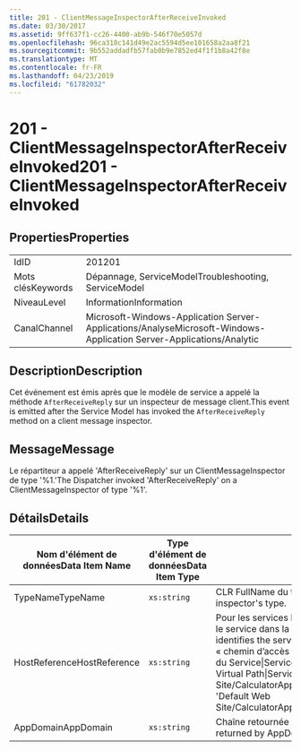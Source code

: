 ```yaml
---
title: 201 - ClientMessageInspectorAfterReceiveInvoked
ms.date: 03/30/2017
ms.assetid: 9ff637f1-cc26-4400-ab9b-546f70e5057d
ms.openlocfilehash: 96ca318c141d49e2ac5594d5ee101658a2aa8f21
ms.sourcegitcommit: 9b552addadfb57fab0b9e7852ed4f1f1b8a42f8e
ms.translationtype: MT
ms.contentlocale: fr-FR
ms.lasthandoff: 04/23/2019
ms.locfileid: "61782032"
---
```

# <a name="201---clientmessageinspectorafterreceiveinvoked"></a><span data-ttu-id="e9901-102">201 - ClientMessageInspectorAfterReceiveInvoked</span><span class="sxs-lookup"><span data-stu-id="e9901-102">201 - ClientMessageInspectorAfterReceiveInvoked</span></span>
## <a name="properties"></a><span data-ttu-id="e9901-103">Properties</span><span class="sxs-lookup"><span data-stu-id="e9901-103">Properties</span></span>  
  
|||  
|-|-|  
|<span data-ttu-id="e9901-104">Id</span><span class="sxs-lookup"><span data-stu-id="e9901-104">ID</span></span>|<span data-ttu-id="e9901-105">201</span><span class="sxs-lookup"><span data-stu-id="e9901-105">201</span></span>|  
|<span data-ttu-id="e9901-106">Mots clés</span><span class="sxs-lookup"><span data-stu-id="e9901-106">Keywords</span></span>|<span data-ttu-id="e9901-107">Dépannage, ServiceModel</span><span class="sxs-lookup"><span data-stu-id="e9901-107">Troubleshooting, ServiceModel</span></span>|  
|<span data-ttu-id="e9901-108">Niveau</span><span class="sxs-lookup"><span data-stu-id="e9901-108">Level</span></span>|<span data-ttu-id="e9901-109">Information</span><span class="sxs-lookup"><span data-stu-id="e9901-109">Information</span></span>|  
|<span data-ttu-id="e9901-110">Canal</span><span class="sxs-lookup"><span data-stu-id="e9901-110">Channel</span></span>|<span data-ttu-id="e9901-111">Microsoft-Windows-Application Server-Applications/Analyse</span><span class="sxs-lookup"><span data-stu-id="e9901-111">Microsoft-Windows-Application Server-Applications/Analytic</span></span>|  
  
## <a name="description"></a><span data-ttu-id="e9901-112">Description</span><span class="sxs-lookup"><span data-stu-id="e9901-112">Description</span></span>  
 <span data-ttu-id="e9901-113">Cet événement est émis après que le modèle de service a appelé la méthode `AfterReceiveReply` sur un inspecteur de message client.</span><span class="sxs-lookup"><span data-stu-id="e9901-113">This event is emitted after the Service Model has invoked the `AfterReceiveReply` method on a client message inspector.</span></span>  
  
## <a name="message"></a><span data-ttu-id="e9901-114">Message</span><span class="sxs-lookup"><span data-stu-id="e9901-114">Message</span></span>  
 <span data-ttu-id="e9901-115">Le répartiteur a appelé 'AfterReceiveReply' sur un ClientMessageInspector de type '%1.'</span><span class="sxs-lookup"><span data-stu-id="e9901-115">The Dispatcher invoked 'AfterReceiveReply' on a ClientMessageInspector of type '%1'.</span></span>  
  
## <a name="details"></a><span data-ttu-id="e9901-116">Détails</span><span class="sxs-lookup"><span data-stu-id="e9901-116">Details</span></span>  
  
|<span data-ttu-id="e9901-117">Nom d'élément de données</span><span class="sxs-lookup"><span data-stu-id="e9901-117">Data Item Name</span></span>|<span data-ttu-id="e9901-118">Type d'élément de données</span><span class="sxs-lookup"><span data-stu-id="e9901-118">Data Item Type</span></span>|<span data-ttu-id="e9901-119">Description</span><span class="sxs-lookup"><span data-stu-id="e9901-119">Description</span></span>|  
|--------------------|--------------------|-----------------|  
|<span data-ttu-id="e9901-120">TypeName</span><span class="sxs-lookup"><span data-stu-id="e9901-120">TypeName</span></span>|`xs:string`|<span data-ttu-id="e9901-121">CLR FullName du type d'inspecteur appelé.</span><span class="sxs-lookup"><span data-stu-id="e9901-121">The CLR FullName of the invoked inspector's type.</span></span>|  
|<span data-ttu-id="e9901-122">HostReference</span><span class="sxs-lookup"><span data-stu-id="e9901-122">HostReference</span></span>|`xs:string`|<span data-ttu-id="e9901-123">Pour les services hébergés par le Web, ce champ identifie de manière unique le service dans la hiérarchie Web.</span><span class="sxs-lookup"><span data-stu-id="e9901-123">For Web-hosted services, this field uniquely identifies the service in the Web hierarchy.</span></span> <span data-ttu-id="e9901-124">Son format est défini en tant que « chemin d’accès virtuel de Site Web nom Application&#124;chemin d’accès virtuel du Service&#124;ServiceName'.</span><span class="sxs-lookup"><span data-stu-id="e9901-124">Its format is defined as 'Web Site Name Application Virtual Path&#124;Service Virtual Path&#124;ServiceName'.</span></span> <span data-ttu-id="e9901-125">Exemple : « Default Web Site/CalculatorApplication&#124;/CalculatorService.svc&#124;CalculatorService ».</span><span class="sxs-lookup"><span data-stu-id="e9901-125">Example: 'Default Web Site/CalculatorApplication&#124;/CalculatorService.svc&#124;CalculatorService'.</span></span>|  
|<span data-ttu-id="e9901-126">AppDomain</span><span class="sxs-lookup"><span data-stu-id="e9901-126">AppDomain</span></span>|`xs:string`|<span data-ttu-id="e9901-127">Chaîne retournée par AppDomain.CurrentDomain.FriendlyName.</span><span class="sxs-lookup"><span data-stu-id="e9901-127">The string returned by AppDomain.CurrentDomain.FriendlyName.</span></span>|
